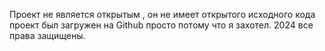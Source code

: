 Проект не является открытым , он не имеет открытого исходного кода проект был загружен на Github просто потому что я захотел. 2024 все права защищены.
